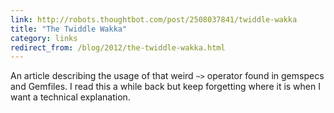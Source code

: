 ```yaml
---
link: http://robots.thoughtbot.com/post/2508037841/twiddle-wakka
title: "The Twiddle Wakka"
category: links
redirect_from: /blog/2012/the-twiddle-wakka.html
---
```


An article describing the usage of that weird `~>` operator found in gemspecs
and Gemfiles. I read this a while back but keep forgetting where it is when I
want a technical explanation.
